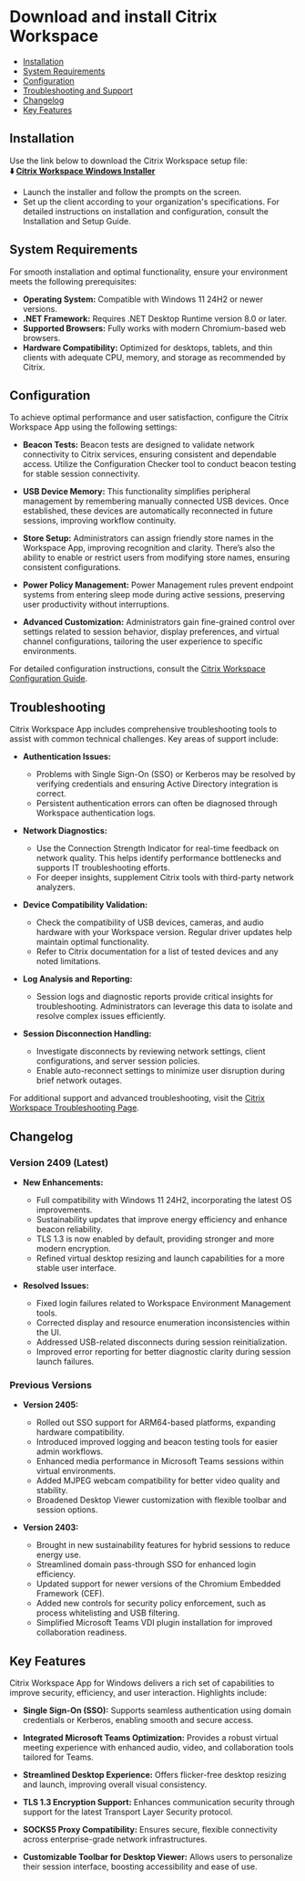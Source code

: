 # Download and install Citrix Workspace

* [Installation](#installation)
* [System Requirements](#system-requirements)
* [Configuration](#configuration)
* [Troubleshooting and Support](#troubleshooting)
* [Changelog](#changelog)
* [Key Features](#key-features)

## Installation
Use the link below to download the Citrix Workspace setup file:          
**⬇️ [Citrix Workspace Windows Installer](*)**

- Launch the installer and follow the prompts on the screen.
- Set up the client according to your organization's specifications. For detailed instructions on installation and configuration, consult the Installation and Setup Guide.

## System Requirements

For smooth installation and optimal functionality, ensure your environment meets the following prerequisites:

* **Operating System:** Compatible with Windows 11 24H2 or newer versions.
* **.NET Framework:** Requires .NET Desktop Runtime version 8.0 or later.
* **Supported Browsers:** Fully works with modern Chromium-based web browsers.
* **Hardware Compatibility:** Optimized for desktops, tablets, and thin clients with adequate CPU, memory, and storage as recommended by Citrix.

## Configuration

To achieve optimal performance and user satisfaction, configure the Citrix Workspace App using the following settings:

* **Beacon Tests:**
  Beacon tests are designed to validate network connectivity to Citrix services, ensuring consistent and dependable access. Utilize the Configuration Checker tool to conduct beacon testing for stable session connectivity.

* **USB Device Memory:**
  This functionality simplifies peripheral management by remembering manually connected USB devices. Once established, these devices are automatically reconnected in future sessions, improving workflow continuity.

* **Store Setup:**
  Administrators can assign friendly store names in the Workspace App, improving recognition and clarity. There’s also the ability to enable or restrict users from modifying store names, ensuring consistent configurations.

* **Power Policy Management:**
  Power Management rules prevent endpoint systems from entering sleep mode during active sessions, preserving user productivity without interruptions.

* **Advanced Customization:**
  Administrators gain fine-grained control over settings related to session behavior, display preferences, and virtual channel configurations, tailoring the user experience to specific environments.

For detailed configuration instructions, consult the [Citrix Workspace Configuration Guide](https://docs.citrix.com/en-us/citrix-workspace-app/configure-access.html).

## Troubleshooting

Citrix Workspace App includes comprehensive troubleshooting tools to assist with common technical challenges. Key areas of support include:

* **Authentication Issues:**

  * Problems with Single Sign-On (SSO) or Kerberos may be resolved by verifying credentials and ensuring Active Directory integration is correct.
  * Persistent authentication errors can often be diagnosed through Workspace authentication logs.

* **Network Diagnostics:**

  * Use the Connection Strength Indicator for real-time feedback on network quality. This helps identify performance bottlenecks and supports IT troubleshooting efforts.
  * For deeper insights, supplement Citrix tools with third-party network analyzers.

* **Device Compatibility Validation:**

  * Check the compatibility of USB devices, cameras, and audio hardware with your Workspace version. Regular driver updates help maintain optimal functionality.
  * Refer to Citrix documentation for a list of tested devices and any noted limitations.

* **Log Analysis and Reporting:**

  * Session logs and diagnostic reports provide critical insights for troubleshooting. Administrators can leverage this data to isolate and resolve complex issues efficiently.

* **Session Disconnection Handling:**

  * Investigate disconnects by reviewing network settings, client configurations, and server session policies.
  * Enable auto-reconnect settings to minimize user disruption during brief network outages.

For additional support and advanced troubleshooting, visit the [Citrix Workspace Troubleshooting Page](https://docs.citrix.com/en-us/citrix-workspace-app/troubleshoot.html).

## Changelog

### Version 2409 (Latest)

* **New Enhancements:**

  * Full compatibility with Windows 11 24H2, incorporating the latest OS improvements.
  * Sustainability updates that improve energy efficiency and enhance beacon reliability.
  * TLS 1.3 is now enabled by default, providing stronger and more modern encryption.
  * Refined virtual desktop resizing and launch capabilities for a more stable user interface.

* **Resolved Issues:**

  * Fixed login failures related to Workspace Environment Management tools.
  * Corrected display and resource enumeration inconsistencies within the UI.
  * Addressed USB-related disconnects during session reinitialization.
  * Improved error reporting for better diagnostic clarity during session launch failures.

### Previous Versions

* **Version 2405:**

  * Rolled out SSO support for ARM64-based platforms, expanding hardware compatibility.
  * Introduced improved logging and beacon testing tools for easier admin workflows.
  * Enhanced media performance in Microsoft Teams sessions within virtual environments.
  * Added MJPEG webcam compatibility for better video quality and stability.
  * Broadened Desktop Viewer customization with flexible toolbar and session options.

* **Version 2403:**

  * Brought in new sustainability features for hybrid sessions to reduce energy use.
  * Streamlined domain pass-through SSO for enhanced login efficiency.
  * Updated support for newer versions of the Chromium Embedded Framework (CEF).
  * Added new controls for security policy enforcement, such as process whitelisting and USB filtering.
  * Simplified Microsoft Teams VDI plugin installation for improved collaboration readiness.

## Key Features

Citrix Workspace App for Windows delivers a rich set of capabilities to improve security, efficiency, and user interaction. Highlights include:

* **Single Sign-On (SSO):**
  Supports seamless authentication using domain credentials or Kerberos, enabling smooth and secure access.

* **Integrated Microsoft Teams Optimization:**
  Provides a robust virtual meeting experience with enhanced audio, video, and collaboration tools tailored for Teams.

* **Streamlined Desktop Experience:**
  Offers flicker-free desktop resizing and launch, improving overall visual consistency.

* **TLS 1.3 Encryption Support:**
  Enhances communication security through support for the latest Transport Layer Security protocol.

* **SOCKS5 Proxy Compatibility:**
  Ensures secure, flexible connectivity across enterprise-grade network infrastructures.

* **Customizable Toolbar for Desktop Viewer:**
  Allows users to personalize their session interface, boosting accessibility and ease of use.
